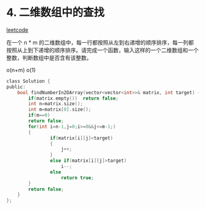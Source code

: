 # 4. 二维数组中的查找

[leetcode](https://leetcode-cn.com/problems/er-wei-shu-zu-zhong-de-cha-zhao-lcof/)

在一个 n * m 的二维数组中，每一行都按照从左到右递增的顺序排序，每一列都按照从上到下递增的顺序排序。请完成一个函数，输入这样的一个二维数组和一个整数，判断数组中是否含有该整数。

o(n+m) o(1)

```c
class Solution {
public:
    bool findNumberIn2DArray(vector<vector<int>>& matrix, int target) {
        if(matrix.empty())  return false;
        int n=matrix.size();
        int m=matrix[0].size();
        if(m==0)
        return false;
        for(int i=n-1,j=0;i>=0&&j<=m-1;)
        {
                if(matrix[i][j]<target)
                {
                    j++;
                }
                else if(matrix[i][j]>target)
                    i--;
                else
                    return true;
        }
        return false;
    }
};
```
